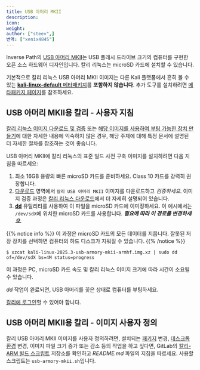 ```yaml
---
title: USB 아머리 MKII
description:
icon:
weight:
author: ["steev",]
번역: ["xenix4845"]
---
```


Inverse Path의 [USB 아머리 MKII](https://inversepath.com/usbarmory)는 USB 플래시 드라이브 크기의 컴퓨터를 구현한 오픈 소스 하드웨어 디자인입니다. 칼리 리눅스는 microSD 카드에 설치할 수 있습니다.

기본적으로 칼리 리눅스 USB 아머리 MKII 이미지는 다른 Kali 플랫폼에서 흔히 볼 수 있는 [**kali-linux-default** 메타패키지](/docs/general-use/metapackages/)를 **포함하지 않습니다**. 추가 도구를 설치하려면 [메타패키지 페이지](/docs/general-use/metapackages/)를 참조하세요.

## USB 아머리 MKII용 칼리 - 사용자 지침

[칼리 리눅스 이미지 다운로드 및 검증](/docs/introduction/download-official-kali-linux-images/) 또는 [해당 이미지를 사용하여 부팅 가능한 장치 만들기](/docs/usb/live-usb-install-with-windows/)에 대한 자세한 내용에 익숙하지 않은 경우, 해당 주제에 대해 특정 문서에 설명된 더 자세한 절차를 참조하는 것이 좋습니다.

USB 아머리 MKII에 칼리 리눅스의 표준 빌드 사전 구축 이미지를 설치하려면 다음 지침을 따르세요:

1. 최소 16GB 용량의 빠른 microSD 카드를 준비하세요. Class 10 카드를 강력히 권장합니다.
2. [다운로드](/get-kali/) 영역에서 `칼리 USB 아머리 MKII` 이미지를 다운로드하고 _검증하세요_. 이미지 검증 과정은 [칼리 리눅스 다운로드](/docs/introduction/download-official-kali-linux-images/)에서 더 자세히 설명되어 있습니다.
3. **[dd](https://manpages.debian.org/testing/coreutils/dd.1.en.html)** 유틸리티를 사용하여 이 파일을 microSD 카드에 이미징하세요. 이 예시에서는 `/dev/sdX`에 위치한 microSD 카드를 사용합니다. **_필요에 따라 이 경로를 변경하세요._**

{{% notice info %}}
이 과정은 microSD 카드의 모든 데이터를 지웁니다. 잘못된 저장 장치를 선택하면 컴퓨터의 하드 디스크가 지워질 수 있습니다.
{{% /notice %}}

```console
$ xzcat kali-linux-2025.3-usb-armory-mkii-armhf.img.xz | sudo dd of=/dev/sdX bs=4M status=progress
```

이 과정은 PC, microSD 카드 속도 및 칼리 리눅스 이미지 크기에 따라 시간이 소요될 수 있습니다.

_dd_ 작업이 완료되면, USB 아머리를 꽂은 상태로 컴퓨터를 부팅하세요.

[칼리에 로그인](/docs/introduction/default-credentials/)할 수 있어야 합니다.

## USB 아머리 MKII용 칼리 - 이미지 사용자 정의

칼리 USB 아머리 MKII 이미지를 사용자 정의하려면, 설치되는 [패키지](/docs/general-use/metapackages/) 변경, [데스크톱 환경](/docs/general-use/switching-desktop-environments/) 변경, 이미지 파일 크기 증가 또는 감소 등의 작업을 하고 싶다면, GitLab의 [칼리-ARM 빌드 스크립트](https://gitlab.com/kalilinux/build-scripts/kali-arm) 저장소를 확인하고 _README.md_ 파일의 지침을 따르세요. 사용할 스크립트는 `usb-armory-mkii.sh`입니다.
